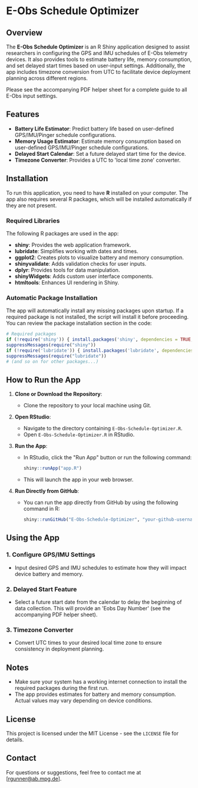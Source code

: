 
# E-Obs Schedule Optimizer

## Overview

The **E-Obs Schedule Optimizer** is an R Shiny application designed to assist researchers in configuring the GPS and IMU schedules of E-Obs telemetry devices. It also provides tools to estimate battery life, memory consumption, and set delayed start times based on user-input settings. Additionally, the app includes timezone conversion from UTC to facilitate device deployment planning across different regions.

Please see the accompanying PDF helper sheet for a complete guide to all E-Obs input settings.

## Features

- **Battery Life Estimator**: Predict battery life based on user-defined GPS/IMU/Pinger schedule configurations.
- **Memory Usage Estimator**: Estimate memory consumption based on user-defined GPS/IMU/Pinger schedule configurations.
- **Delayed Start Calendar**: Set a future delayed start time for the device.
- **Timezone Converter**: Provides a UTC to 'local time zone' converter.

## Installation

To run this application, you need to have **R** installed on your computer. The app also requires several R packages, which will be installed automatically if they are not present.

### Required Libraries

The following R packages are used in the app:
- **shiny**: Provides the web application framework.
- **lubridate**: Simplifies working with dates and times.
- **ggplot2**: Creates plots to visualize battery and memory consumption.
- **shinyvalidate**: Adds validation checks for user inputs.
- **dplyr**: Provides tools for data manipulation.
- **shinyWidgets**: Adds custom user interface components.
- **htmltools**: Enhances UI rendering in Shiny.

### Automatic Package Installation

The app will automatically install any missing packages upon startup. If a required package is not installed, the script will install it before proceeding. You can review the package installation section in the code:

```r
# Required packages
if (!require('shiny')) { install.packages('shiny', dependencies = TRUE, type="source") }
suppressMessages(require("shiny"))
if (!require('lubridate')) { install.packages('lubridate', dependencies = TRUE, type="source") }
suppressMessages(require("lubridate"))
# (and so on for other packages...)
```

## How to Run the App

1. **Clone or Download the Repository**: 
   - Clone the repository to your local machine using Git.

2. **Open RStudio**:
   - Navigate to the directory containing `E-Obs-Schedule-Optimizer.R`.
   - Open `E-Obs-Schedule-Optimizer.R` in RStudio.

3. **Run the App**:
   - In RStudio, click the "Run App" button or run the following command:
     ```r
     shiny::runApp("app.R")
     ```
   - This will launch the app in your web browser.

4. **Run Directly from GitHub**:
   - You can run the app directly from GitHub by using the following command in R:
     ```r
     shiny::runGitHub("E-Obs-Schedule-Optimizer", "your-github-username")
     ```

## Using the App

### 1. Configure GPS/IMU Settings
- Input desired GPS and IMU schedules to estimate how they will impact device battery and memory.

### 2. Delayed Start Feature
- Select a future start date from the calendar to delay the beginning of data collection. This will provide an 'Eobs Day Number' (see the accompanying PDF helper sheet).

### 3. Timezone Converter
- Convert UTC times to your desired local time zone to ensure consistency in deployment planning.

## Notes

- Make sure your system has a working internet connection to install the required packages during the first run.
- The app provides estimates for battery and memory consumption. Actual values may vary depending on device conditions.

## License

This project is licensed under the MIT License - see the `LICENSE` file for details.

## Contact

For questions or suggestions, feel free to contact me at [rgunner@ab.mpg.de].
